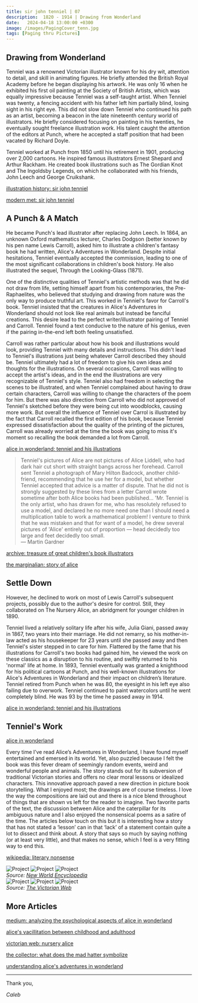 ```yaml
---
title: sir john tenniel | 07
description:  1820 - 1914 | Drawing from Wonderland
date:   2024-04-18 13:00:00 +0300
image: /images/PagingCover_tenn.jpg
tags: [Paging thru Pictures]
---
```


## Drawing from Wonderland

Tenniel was a renowned Victorian illustrator known for his dry wit, attention to detail, and skill in animating figures. He briefly attended the British Royal Academy before he began displaying his artwork. He was only 16 when he exhibited his first oil painting at the Society of British Artists, which was equally impressive because Tenniel was a self-taught artist. When Tenniel was twenty, a fencing accident with his father left him partially blind, losing sight in his right eye. This did not slow down Tenniel who continued his path as an artist, becoming a beacon in the late nineteenth century world of illustrators. He briefly considered focusing on painting in his twenties, he eventually sought freelance illustration work. His talent caught the attention of the editors at Punch, where he accepted a staff position that had been vacated by Richard Doyle.

Tenniel worked at Punch from 1850 until his retirement in 1901, producing over 2,000 cartoons. He inspired famous illustrators Ernest Shepard and Arthur Rackham. He created book illustrations such as The Gordian Knot and The Ingoldsby Legends, on which he collaborated with his friends, John Leech and George Cruikshank.


<a href="https://www.illustrationhistory.org/artists/sir-john-tenniel">illustration history: sir john tenniel</a>

<a href="https://mymodernmet.com/sir-john-tenniel/">modern met: sir john tenniel</a>

## A Punch & A Match

He became Punch's lead illustrator after replacing John Leech. In 1864, an unknown Oxford mathematics lecturer, Charles Dodgson (better known by his pen name Lewis Carroll), asked him to illustrate a children's fantasy book he had written, Alice's Adventures in Wonderland. Despite initial hesitations, Tenniel eventually accepted the commission, leading to one of the most significant collaborations in children's book history. He also illustrated the sequel, Through the Looking-Glass (1871). 

One of the distinctive qualities of Tenniel's artistic methods was that he did not draw from life, setting himself apart from his contemporaries, the Pre-Raphaelites, who believed that studying and drawing from nature was the only way to produce truthful art. This worked in Tenniel's favor for Carroll's book. Tenniel insisted that the creatures in Alice's Adventures in Wonderland should not look like real animals but instead be fanciful creations. This desire lead to the perfect writer/illustrator pairing of Tenniel and Carroll. Tenniel found a text conducive to the nature of his genius, even if the pairing in-the-end left both feeling unsatisfied.

Carroll was rather particular about how his book and illustrations would look, providing Tenniel with many details and instructions. This didn't lead to Tenniel's illustrations just being whatever Carroll described they should be. Tenniel ultimately had a lot of freedom to give his own ideas and thoughts for the illustrations. On several occasions, Carroll was willing to accept the artist's ideas, and in the end the illustrations are very recognizable of Tenniel's style. Tenniel also had freedom in selecting the scenes to be illustrated, and when Tenniel complained about having to draw certain characters, Carroll was willing to change the characters of the poem for him. But there was also direction from Carroll who did not approved of Tenniel's sketched before they were being cut into woodblocks, causing more work. But overall the influence of Tenniel over Carrol is illustrated by the fact that Carroll recalled the first edition of his book, because Tenniel expressed dissatisfaction about the quality of the printing of the pictures, Carroll was already worried at the time the book was going to miss it's moment so recalling the book demanded a lot from Carroll. 


<a href="https://www.alice-in-wonderland.net/resources/background/tenniel-and-his-illustrations/" >alice in wonderland: tenniel and his illustrations</a>

>Tenniel's pictures of Alice are not pictures of Alice Liddell, who had dark hair cut short with straight bangs across her forehead. Carroll sent Tenniel a photograph of Mary Hilton Badcock, another child-friend, recommending that he use her for a model, but whether Tenniel accepted that advice is a matter of dispute. That he did not is strongly suggested by these lines from a letter Carroll wrote sometime after both Alice books had been published…
'Mr. Tenniel is the only artist, who has drawn for me, who has resolutely refused to use a model, and declared he no more need one than I should need a multiplication table to work a mathematical problem! I venture to think that he was mistaken and that for want of a model, he drew several pictures of 'Alice' entirely out of proportion — head decidedly too large and feet decidedly too small.<br>
― Martin Gardner

<a href="https://archive.org/details/treasuryofgreatc0000meye/page/n5/mode/2up" >archive: treasure of great children's book illustrators</a>

<a href="https://www.themarginalian.org/2012/07/04/story-of-alice/" >the marginalian: story of alice</a>

## Settle Down

However, he declined to work on most of Lewis Carroll's subsequent projects, possibly due to the author's desire for control. Still, they collaborated on The Nursery Alice, an abridgment for younger children in 1890. 

Tenniel lived a relatively solitary life after his wife, Julia Giani, passed away in 1867, two years into their marriage. He did not remarry, so his mother-in-law acted as his housekeeper for 23 years until she passed away and then Tenniel's sister stepped in to care for him. Flattered by the fame that his illustrations for Carroll's two books had gained him, he viewed the work on these classics as a disruption to his routine, and swiftly returned to his 'normal' life at home. In 1893, Tenniel eventually was granted a knighthood for his political cartoons at Punch, and his well-known illustrations for Alice's Adventures in Wonderland and their impact on children’s literature. Tenniel retired from Punch when he was 80, the eyesight in his left eye also failing due to overwork. Tenniel continued to paint watercolors until he went completely blind. He was 93 by the time he passed away in 1914.


<a href="https://www.alice-in-wonderland.net/resources/background/tenniel-and-his-illustrations/" >alice in wonderland: tenniel and his illustrations</a>

## Tenniel's Work

<a href="https://victorianweb.org/art/illustration/tenniel/index.html" >alice in wonderland</a>

Every time I’ve read Alice’s Adventures in Wonderland, I have found myself entertained and emersed in its world. Yet, also puzzled because I felt the book was this fever dream of seemingly random events, weird and wonderful people and animals. The story stands out for its subversion of traditional Victorian stories and offers no clear moral lessons or idealized characters. This innovative approach paved a new direction in picture book storytelling. What I enjoyed most; the drawings are of course timeless. I love the way the compositions are laid out and there is a nice blend throughout of things that are shown vs left for the reader to imagine. Two favorite parts of the text, the discussion between Alice and the caterpillar for its ambiguous nature and I also enjoyed the nonsensical poems as a satire of the time. The articles below touch on this but it is interesting how a story that has not stated a ‘lesson’ can in that ‘lack’ of a statement contain quite a lot to dissect and think about. A story that says so much by saying nothing (or at least very little), and that makes no sense, which I feel is a very fitting way to end this. 

<a href="https://en.wikipedia.org/wiki/Literary_nonsense" >wikipedia: literary nonsense</a>

<div class="gallery-box">
  <div class="gallery">
    <img src="/images/487px-Jabberwocky_creatures.jpg" loading="lazy" alt="Project">
    <img src="/images/Alice_05a-1116x1492.jpg" loading="lazy" alt="Project">
    <img src="/images/John_Tenniel_-_Punch_-_Ripper_cartoon.png" loading="lazy" alt="Project">
  </div>
  <em>Source: <a href="https://www.newworldencyclopedia.org/entry/John_Tenniel">New World Encyclopedia</a> </em>
</div>

<div class="gallery-box">
  <div class="gallery">
    <img src="/images/1.7.jpg" loading="lazy" alt="Project">
    <img src="/images/3.1.jpg" loading="lazy" alt="Project">
    <img src="/images/4.1.jpg" loading="lazy" alt="Project">
  </div>
  <em>Source: <a href="https://www.victorianweb.org/art/illustration/tenniel/lookingglass/gallery4.html">The Victorian Web</a> </em>
</div>

## More Articles

<a href="https://medium.com/@thepsy.of.everything/analyzing-the-psychological-aspects-of-alice-in-wonderland-837cb643b048" >medium: analyzing the psychological aspects of alice in wonderland</a>

<a href="http://www.diva-portal.org/smash/get/diva2:409791/FULLTEXT01.pdf" >alice's vacillitation between childhood and adulthood</a>

<a href="https://victorianweb.org/authors/carroll/white.html" >victorian web: nursery alice</a>

<a href="https://www.thecollector.com/what-does-the-mad-hatter-symbolize-in-alice-in-wonderland/" >the collector: what does the mad hatter symbolize</a>

<a href="https://fromourbookshelf.com/understanding-alices-adventures-in-wonderland-by-lewis-carroll/" >understanding alice's adventures in wonderland</a>


***

Thank you,

*Caleb*
